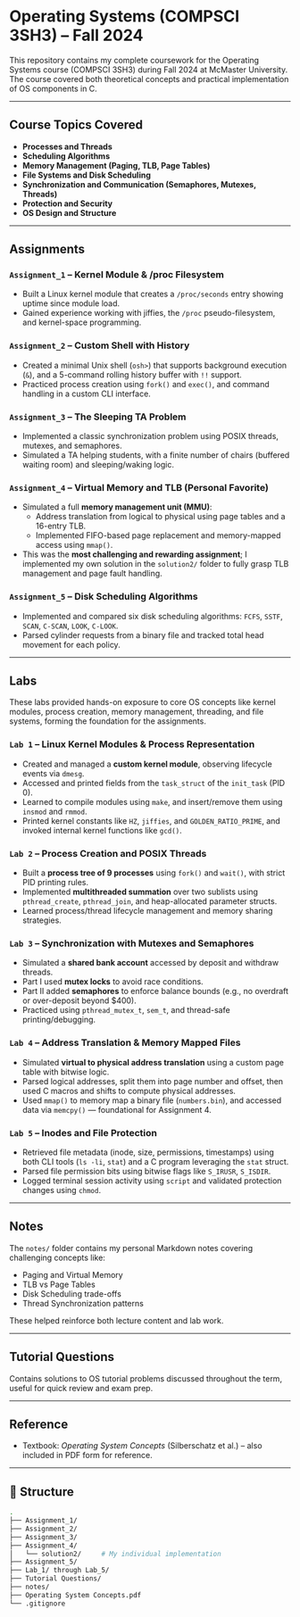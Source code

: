 # Operating Systems (COMPSCI 3SH3) – Fall 2024

This repository contains my complete coursework for the Operating Systems course (COMPSCI 3SH3) during Fall 2024 at McMaster University. The course covered both theoretical concepts and practical implementation of OS components in C.

---

## Course Topics Covered

- **Processes and Threads**
- **Scheduling Algorithms**
- **Memory Management (Paging, TLB, Page Tables)**
- **File Systems and Disk Scheduling**
- **Synchronization and Communication (Semaphores, Mutexes, Threads)**
- **Protection and Security**
- **OS Design and Structure**

---

## Assignments

### `Assignment_1` – Kernel Module & /proc Filesystem
- Built a Linux kernel module that creates a `/proc/seconds` entry showing uptime since module load.
- Gained experience working with jiffies, the `/proc` pseudo-filesystem, and kernel-space programming.

### `Assignment_2` – Custom Shell with History
- Created a minimal Unix shell (`osh>`) that supports background execution (`&`), and a 5-command rolling history buffer with `!!` support.
- Practiced process creation using `fork()` and `exec()`, and command handling in a custom CLI interface.

### `Assignment_3` – The Sleeping TA Problem
- Implemented a classic synchronization problem using POSIX threads, mutexes, and semaphores.
- Simulated a TA helping students, with a finite number of chairs (buffered waiting room) and sleeping/waking logic.

### `Assignment_4` – Virtual Memory and TLB (Personal Favorite)
- Simulated a full **memory management unit (MMU)**:
  - Address translation from logical to physical using page tables and a 16-entry TLB.
  - Implemented FIFO-based page replacement and memory-mapped access using `mmap()`.
- This was the **most challenging and rewarding assignment**; I implemented my own solution in the `solution2/` folder to fully grasp TLB management and page fault handling.

### `Assignment_5` – Disk Scheduling Algorithms
- Implemented and compared six disk scheduling algorithms: `FCFS`, `SSTF`, `SCAN`, `C-SCAN`, `LOOK`, `C-LOOK`.
- Parsed cylinder requests from a binary file and tracked total head movement for each policy.

---

## Labs

These labs provided hands-on exposure to core OS concepts like kernel modules, process creation, memory management, threading, and file systems, forming the foundation for the assignments.

### `Lab 1` – Linux Kernel Modules & Process Representation
- Created and managed a **custom kernel module**, observing lifecycle events via `dmesg`.
- Accessed and printed fields from the `task_struct` of the `init_task` (PID 0).
- Learned to compile modules using `make`, and insert/remove them using `insmod` and `rmmod`.
- Printed kernel constants like `HZ`, `jiffies`, and `GOLDEN_RATIO_PRIME`, and invoked internal kernel functions like `gcd()`.

### `Lab 2` – Process Creation and POSIX Threads
- Built a **process tree of 9 processes** using `fork()` and `wait()`, with strict PID printing rules.
- Implemented **multithreaded summation** over two sublists using `pthread_create`, `pthread_join`, and heap-allocated parameter structs.
- Learned process/thread lifecycle management and memory sharing strategies.

### `Lab 3` – Synchronization with Mutexes and Semaphores
- Simulated a **shared bank account** accessed by deposit and withdraw threads.
- Part I used **mutex locks** to avoid race conditions.
- Part II added **semaphores** to enforce balance bounds (e.g., no overdraft or over-deposit beyond $400).
- Practiced using `pthread_mutex_t`, `sem_t`, and thread-safe printing/debugging.

### `Lab 4` – Address Translation & Memory Mapped Files
- Simulated **virtual to physical address translation** using a custom page table with bitwise logic.
- Parsed logical addresses, split them into page number and offset, then used C macros and shifts to compute physical addresses.
- Used `mmap()` to memory map a binary file (`numbers.bin`), and accessed data via `memcpy()` — foundational for Assignment 4.

### `Lab 5` – Inodes and File Protection
- Retrieved file metadata (inode, size, permissions, timestamps) using both CLI tools (`ls -li`, `stat`) and a C program leveraging the `stat` struct.
- Parsed file permission bits using bitwise flags like `S_IRUSR`, `S_ISDIR`.
- Logged terminal session activity using `script` and validated protection changes using `chmod`.

---

## Notes

The `notes/` folder contains my personal Markdown notes covering challenging concepts like:

- Paging and Virtual Memory
- TLB vs Page Tables
- Disk Scheduling trade-offs
- Thread Synchronization patterns

These helped reinforce both lecture content and lab work.

---

## Tutorial Questions

Contains solutions to OS tutorial problems discussed throughout the term, useful for quick review and exam prep.

---

## Reference

- Textbook: *Operating System Concepts* (Silberschatz et al.) – also included in PDF form for reference.

---

## 📂 Structure

```bash
.
├── Assignment_1/
├── Assignment_2/
├── Assignment_3/
├── Assignment_4/
│   └── solution2/     # My individual implementation
├── Assignment_5/
├── Lab_1/ through Lab_5/
├── Tutorial Questions/
├── notes/
├── Operating System Concepts.pdf
└── .gitignore
